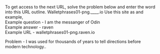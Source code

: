 To get access to the next URL, solve the problem below and enter the word into this URL outline. Walletphrases01-png.____.io 
Use this site as and example,                                                                                                
Example question - I am the messanger of Odin                                                                             
Example answer - raven                                                                                                      
Example URL - walletphrases01-png.raven.io


Problem - I was used for thousands of years to tell directions before modern technology..
